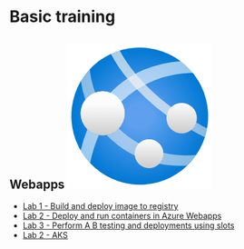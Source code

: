 # Basic training 

## Webapps  ![webapp](./img/webapps.png)
- [Lab 1 - Build and deploy image to registry ](webapps/Registry.md)
- [Lab 2 - Deploy and run containers in Azure Webapps ](webapps/webappdeploy.md)
- [Lab 3 - Perform A B testing and deployments using slots  ](webapps/deploymentslots.md)
- [Lab 2 - AKS ](aks/README.md)
